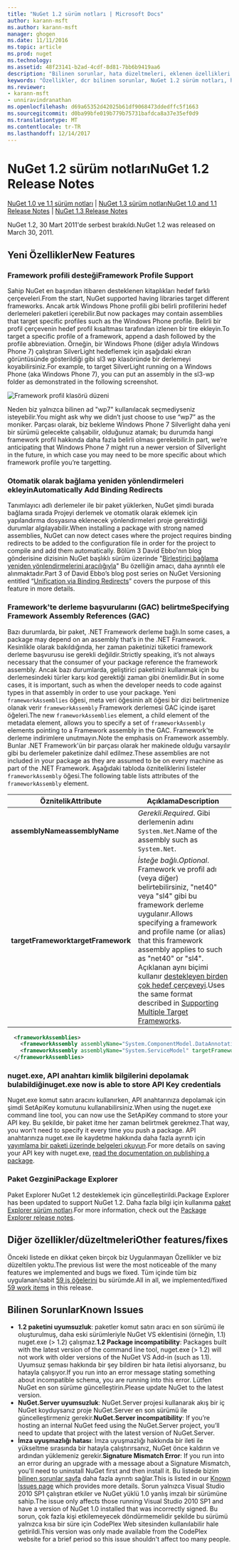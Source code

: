 ```yaml
---
title: "NuGet 1.2 sürüm notları | Microsoft Docs"
author: karann-msft
ms.author: karann-msft
manager: ghogen
ms.date: 11/11/2016
ms.topic: article
ms.prod: nuget
ms.technology: 
ms.assetid: 48f23141-b2ad-4cdf-8d81-7bb6b9419aa6
description: "Bilinen sorunlar, hata düzeltmeleri, eklenen özellikleri ve dcr dahil olmak üzere NuGet 1.2 için sürüm notları."
keywords: "Özellikler, dcr bilinen sorunlar, NuGet 1.2 sürüm notları, hata düzeltmeleri eklendi"
ms.reviewer:
- karann-msft
- unniravindranathan
ms.openlocfilehash: d69a65352d42025b61df9068473ddedffc5f1663
ms.sourcegitcommit: d0ba99bfe019b779b75731bafdca8a37e35ef0d9
ms.translationtype: MT
ms.contentlocale: tr-TR
ms.lasthandoff: 12/14/2017
---
```

# <a name="nuget-12-release-notes"></a><span data-ttu-id="ffd7f-104">NuGet 1.2 sürüm notları</span><span class="sxs-lookup"><span data-stu-id="ffd7f-104">NuGet 1.2 Release Notes</span></span>

<span data-ttu-id="ffd7f-105">[NuGet 1.0 ve 1.1 sürüm notları](../release-notes/nuget-1.1.md) | [NuGet 1.3 sürüm notları](../release-notes/nuget-1.3.md)</span><span class="sxs-lookup"><span data-stu-id="ffd7f-105">[NuGet 1.0 and 1.1 Release Notes](../release-notes/nuget-1.1.md) | [NuGet 1.3 Release Notes](../release-notes/nuget-1.3.md)</span></span>

<span data-ttu-id="ffd7f-106">NuGet 1.2, 30 Mart 2011'de serbest bırakıldı.</span><span class="sxs-lookup"><span data-stu-id="ffd7f-106">NuGet 1.2 was released on March 30, 2011.</span></span>

## <a name="new-features"></a><span data-ttu-id="ffd7f-107">Yeni Özellikler</span><span class="sxs-lookup"><span data-stu-id="ffd7f-107">New Features</span></span>

### <a name="framework-profile-support"></a><span data-ttu-id="ffd7f-108">Framework profili desteği</span><span class="sxs-lookup"><span data-stu-id="ffd7f-108">Framework Profile Support</span></span>

<span data-ttu-id="ffd7f-109">Sahip NuGet en başından itibaren desteklenen kitaplıkları hedef farklı çerçeveleri.</span><span class="sxs-lookup"><span data-stu-id="ffd7f-109">From the start, NuGet supported having libraries target different frameworks.</span></span> <span data-ttu-id="ffd7f-110">Ancak artık Windows Phone profili gibi belirli profillerini hedef derlemeleri paketleri içerebilir.</span><span class="sxs-lookup"><span data-stu-id="ffd7f-110">But now packages may contain assemblies that target specific profiles such as the Windows Phone profile.</span></span> <span data-ttu-id="ffd7f-111">Belirli bir profil çerçevenin hedef profil kısaltması tarafından izlenen bir tire ekleyin.</span><span class="sxs-lookup"><span data-stu-id="ffd7f-111">To target a specific profile of a framework, append a dash followed by the profile abbreviation.</span></span> <span data-ttu-id="ffd7f-112">Örneğin, bir Windows Phone (diğer adıyla Windows Phone 7) çalıştıran SilverLight hedeflemek için aşağıdaki ekran görüntüsünde gösterildiği gibi sl3 wp klasöründe bir derlemeyi koyabilirsiniz.</span><span class="sxs-lookup"><span data-stu-id="ffd7f-112">For example, to target SilverLight running on a Windows Phone (aka Windows Phone 7), you can put an assembly in the sl3-wp folder as demonstrated in the following screenshot.</span></span>

![Framework profil klasörü düzeni](./media/framework-profile-support.png)

<span data-ttu-id="ffd7f-114">Neden biz yalnızca bilinen ad "wp7" kullanılacak seçmediyseniz isteyebilir.</span><span class="sxs-lookup"><span data-stu-id="ffd7f-114">You might ask why we didn’t just choose to use “wp7” as the moniker.</span></span> <span data-ttu-id="ffd7f-115">Parçası olarak, biz bekleme Windows Phone 7 Silverlight daha yeni bir sürümü gelecekte çalışabilir, olduğunuz atamak; bu durumda hangi framework profil hakkında daha fazla belirli olması gerekebilir.</span><span class="sxs-lookup"><span data-stu-id="ffd7f-115">In part, we’re anticipating that Windows Phone 7 might run a newer version of Silverlight in the future, in which case you may need to be more specific about which framework profile you’re targetting.</span></span>

### <a name="automatically-add-binding-redirects"></a><span data-ttu-id="ffd7f-116">Otomatik olarak bağlama yeniden yönlendirmeleri ekleyin</span><span class="sxs-lookup"><span data-stu-id="ffd7f-116">Automatically Add Binding Redirects</span></span>

<span data-ttu-id="ffd7f-117">Tanımlayıcı adlı derlemeler ile bir paket yüklerken, NuGet şimdi burada bağlama sırada Projeyi derlemek ve otomatik olarak eklemek için yapılandırma dosyasına eklenecek yönlendirmeleri proje gerektirdiği durumlar algılayabilir.</span><span class="sxs-lookup"><span data-stu-id="ffd7f-117">When installing a package with strong named assemblies, NuGet can now detect cases where the project requires binding redirects to be added to the configuration file in order for the project to compile and add them automatically.</span></span> <span data-ttu-id="ffd7f-118">Bölüm 3 David Ebbo'nın blog gönderisine dizisinin NuGet başlıklı sürüm üzerinde "[Birleştirici bağlama yeniden yönlendirmelerini aracılığıyla](http://blog.davidebbo.com/2011/01/nuget-versioning-part-3-unification-via.html)" Bu özelliğin amacı, daha ayrıntılı ele alınmaktadır.</span><span class="sxs-lookup"><span data-stu-id="ffd7f-118">Part 3 of David Ebbo’s blog post series on NuGet Versioning entitled “[Unification via Binding Redirects](http://blog.davidebbo.com/2011/01/nuget-versioning-part-3-unification-via.html)” covers the purpose of this feature in more details.</span></span>

<a name="framework-assembly-refs"></a>

### <a name="specifying-framework-assembly-references-gac"></a><span data-ttu-id="ffd7f-119">Framework'te derleme başvurularını (GAC) belirtme</span><span class="sxs-lookup"><span data-stu-id="ffd7f-119">Specifying Framework Assembly References (GAC)</span></span>

<span data-ttu-id="ffd7f-120">Bazı durumlarda, bir paket, .NET Framework derleme bağlı.</span><span class="sxs-lookup"><span data-stu-id="ffd7f-120">In some cases, a package may depend on an assembly that’s in the .NET Framework.</span></span> <span data-ttu-id="ffd7f-121">Kesinlikle olarak bakıldığında, her zaman paketinizi tüketici framework derleme başvurusu ise gerekli değildir.</span><span class="sxs-lookup"><span data-stu-id="ffd7f-121">Strictly speaking, it’s not always necessary that the consumer of your package reference the framework assembly.</span></span> <span data-ttu-id="ffd7f-122">Ancak bazı durumlarda, geliştirici paketinizi kullanmak için bu derlemesindeki türler karşı kod gerektiği zaman gibi önemlidir.</span><span class="sxs-lookup"><span data-stu-id="ffd7f-122">But in some cases, it is important, such as when the developer needs to code against types in that assembly in order to use your package.</span></span> <span data-ttu-id="ffd7f-123">Yeni `frameworkAssemblies` öğesi, meta veri öğesinin alt öğesi bir dizi belirtmenize olanak verir `frameworkAssembly` Framework derlemesi GAC içinde işaret öğeleri.</span><span class="sxs-lookup"><span data-stu-id="ffd7f-123">The new `frameworkAssemblies` element, a child element of the metadata element, allows you to specify a set of `frameworkAssembly` elements pointing to a Framework assembly in the GAC.</span></span> <span data-ttu-id="ffd7f-124">Framework'te derleme indirimlere unutmayın.</span><span class="sxs-lookup"><span data-stu-id="ffd7f-124">Note the emphasis on Framework assembly.</span></span>
<span data-ttu-id="ffd7f-125">Bunlar .NET Framework'ün bir parçası olarak her makinede olduğu varsayılır gibi bu derlemeler paketinize dahil edilmez.</span><span class="sxs-lookup"><span data-stu-id="ffd7f-125">These assemblies are not included in your package as they are assumed to be on every machine  as part of the .NET Framework.</span></span> <span data-ttu-id="ffd7f-126">Aşağıdaki tabloda özniteliklerini listeler `frameworkAssembly` öğesi.</span><span class="sxs-lookup"><span data-stu-id="ffd7f-126">The following table lists attributes of the `frameworkAssembly` element.</span></span>


|<span data-ttu-id="ffd7f-127">Öznitelik</span><span class="sxs-lookup"><span data-stu-id="ffd7f-127">Attribute</span></span> |<span data-ttu-id="ffd7f-128">Açıklama</span><span class="sxs-lookup"><span data-stu-id="ffd7f-128">Description</span></span>|
|----------------|-----------|
|<span data-ttu-id="ffd7f-129">**assemblyName**</span><span class="sxs-lookup"><span data-stu-id="ffd7f-129">**assemblyName**</span></span>|<span data-ttu-id="ffd7f-130">*Gerekli*.</span><span class="sxs-lookup"><span data-stu-id="ffd7f-130">*Required*.</span></span> <span data-ttu-id="ffd7f-131">Gibi derlemenin adını `System.Net`.</span><span class="sxs-lookup"><span data-stu-id="ffd7f-131">Name of the assembly such as `System.Net`.</span></span>|
|<span data-ttu-id="ffd7f-132">**targetFramework**</span><span class="sxs-lookup"><span data-stu-id="ffd7f-132">**targetFramework**</span></span>|<span data-ttu-id="ffd7f-133">*İsteğe bağlı*.</span><span class="sxs-lookup"><span data-stu-id="ffd7f-133">*Optional*.</span></span> <span data-ttu-id="ffd7f-134">Framework ve profil adı (veya diğer) belirtebilirsiniz, "net40" veya "sl4" gibi bu framework derleme uygulanır.</span><span class="sxs-lookup"><span data-stu-id="ffd7f-134">Allows specifying a framework and profile name (or alias) that this framework assembly applies to such as "net40" or "sl4".</span></span> <span data-ttu-id="ffd7f-135">Açıklanan aynı biçimi kullanır [destekleyen birden çok hedef çerçeveyi](../create-packages/supporting-multiple-target-frameworks.md).</span><span class="sxs-lookup"><span data-stu-id="ffd7f-135">Uses the same format described in [Supporting Multiple Target Frameworks](../create-packages/supporting-multiple-target-frameworks.md).</span></span>|

```xml
  <frameworkAssemblies>
    <frameworkAssembly assemblyName="System.ComponentModel.DataAnnotations" targetFramework="net40" />
    <frameworkAssembly assemblyName="System.ServiceModel" targetFramework="net40" />
  </frameworkAssemblies>
```

### <a name="nugetexe-now-is-able-to-store-api-key-credentials"></a><span data-ttu-id="ffd7f-136">nuget.exe, API anahtarı kimlik bilgilerini depolamak bulabildiği</span><span class="sxs-lookup"><span data-stu-id="ffd7f-136">nuget.exe now is able to store API Key credentials</span></span>

<span data-ttu-id="ffd7f-137">Nuget.exe komut satırı aracını kullanırken, API anahtarınıza depolamak için şimdi SetApiKey komutunu kullanabilirsiniz.</span><span class="sxs-lookup"><span data-stu-id="ffd7f-137">When using the nuget.exe command line tool, you can now use the SetApiKey command to store your API key.</span></span> <span data-ttu-id="ffd7f-138">Bu şekilde, bir paket itme her zaman belirtmek gerekmez.</span><span class="sxs-lookup"><span data-stu-id="ffd7f-138">That way, you won’t need to specify it every time you push a package.</span></span> <span data-ttu-id="ffd7f-139">API anahtarınıza nuget.exe ile kaydetme hakkında daha fazla ayrıntı için [yayımlama bir paketi üzerinde belgeleri okuyun](../create-packages/publish-a-package.md).</span><span class="sxs-lookup"><span data-stu-id="ffd7f-139">For more details on saving your API key with nuget.exe, [read the documentation on publishing a package](../create-packages/publish-a-package.md).</span></span>

### <a name="package-explorer"></a><span data-ttu-id="ffd7f-140">Paket Gezgini</span><span class="sxs-lookup"><span data-stu-id="ffd7f-140">Package Explorer</span></span>
<span data-ttu-id="ffd7f-141">Paket Explorer NuGet 1.2 desteklemek için güncelleştirildi.</span><span class="sxs-lookup"><span data-stu-id="ffd7f-141">Package Explorer has been updated to support NuGet 1.2.</span></span> <span data-ttu-id="ffd7f-142">Daha fazla bilgi için kullanıma [paket Explorer sürüm notları](http://nuget.codeplex.com/wikipage?title=New%20features%20in%20NuGet%20Package%20Explorer%201.0).</span><span class="sxs-lookup"><span data-stu-id="ffd7f-142">For more information, check out the [Package Explorer release notes](http://nuget.codeplex.com/wikipage?title=New%20features%20in%20NuGet%20Package%20Explorer%201.0).</span></span>

## <a name="other-featuresfixes"></a><span data-ttu-id="ffd7f-143">Diğer özellikler/düzeltmeleri</span><span class="sxs-lookup"><span data-stu-id="ffd7f-143">Other features/fixes</span></span>

<span data-ttu-id="ffd7f-144">Önceki listede en dikkat çeken birçok biz Uygulanmayan Özellikler ve biz düzeltilen yoktu.</span><span class="sxs-lookup"><span data-stu-id="ffd7f-144">The previous list were the most noticeable of the many features we implemented and bugs we fixed.</span></span> <span data-ttu-id="ffd7f-145">Tüm içinde tüm biz uygulanan/sabit [59 iş öğelerini](http://nuget.codeplex.com/workitem/list/advanced?keyword=&status=All&type=All&priority=All&release=NuGet%201.2&assignedTo=All&component=All&sortField=Votes&sortDirection=Descending&page=0) bu sürümde.</span><span class="sxs-lookup"><span data-stu-id="ffd7f-145">All in all, we implemented/fixed [59 work items](http://nuget.codeplex.com/workitem/list/advanced?keyword=&status=All&type=All&priority=All&release=NuGet%201.2&assignedTo=All&component=All&sortField=Votes&sortDirection=Descending&page=0) in this release.</span></span>

## <a name="known-issues"></a><span data-ttu-id="ffd7f-146">Bilinen Sorunlar</span><span class="sxs-lookup"><span data-stu-id="ffd7f-146">Known Issues</span></span>

* <span data-ttu-id="ffd7f-147">**1.2 paketini uyumsuzluk**: paketler komut satırı aracı en son sürümü ile oluşturulmuş, daha eski sürümleriyle NuGet VS eklentisini (örneğin, 1.1) nuget.exe (> 1.2) çalışmaz.</span><span class="sxs-lookup"><span data-stu-id="ffd7f-147">**1.2 Package incompatibility**: Packages built with the latest version of the command line tool, nuget.exe (> 1.2) will not work with older versions of the NuGet VS Add-in (such as 1.1).</span></span> <span data-ttu-id="ffd7f-148">Uyumsuz şeması hakkında bir şey bildiren bir hata iletisi alıyorsanız, bu hatayla çalışıyor.</span><span class="sxs-lookup"><span data-stu-id="ffd7f-148">If you run into an error message stating something about incompatible schema, you are running into this error.</span></span> <span data-ttu-id="ffd7f-149">Lütfen NuGet en son sürüme güncelleştirin.</span><span class="sxs-lookup"><span data-stu-id="ffd7f-149">Please update NuGet to the latest version.</span></span>
* <span data-ttu-id="ffd7f-150">**NuGet.Server uyumsuzluk**: NuGet.Server projesi kullanarak akış bir iç NuGet koyduysanız proje NuGet.Server en son sürümü ile güncelleştirmeniz gerekir.</span><span class="sxs-lookup"><span data-stu-id="ffd7f-150">**NuGet.Server incompatibility**: If you’re hosting an internal NuGet feed using the NuGet.Server project, you’ll need to update that project with the latest version of NuGet.Server.</span></span>
* <span data-ttu-id="ffd7f-151">**İmza uyuşmazlığı hatası**: İmza uyuşmazlığı hakkında bir ileti ile yükseltme sırasında bir hatayla çalıştırırsanız, NuGet önce kaldırın ve ardından yüklemeniz gerekir.</span><span class="sxs-lookup"><span data-stu-id="ffd7f-151">**Signature Mismatch Error**: If you run into an error during an upgrade with a message about a Signature Mismatch, you'll need to uninstall NuGet first and then install it.</span></span> <span data-ttu-id="ffd7f-152">Bu listede bizim [bilinen sorunlar sayfa](../release-notes/Known-Issues.md) daha fazla ayrıntı sağlar.</span><span class="sxs-lookup"><span data-stu-id="ffd7f-152">This is listed in our [Known Issues page](../release-notes/Known-Issues.md) which provides more details.</span></span> <span data-ttu-id="ffd7f-153">Sorun yalnızca Visual Studio 2010 SP1 çalıştıran etkiler ve NuGet yüklü 1.0 yanlış imzalı bir sürümüne sahip.</span><span class="sxs-lookup"><span data-stu-id="ffd7f-153">The issue only affects those running Visual Studio 2010 SP1 and have a version of NuGet 1.0 installed that was incorrectly signed.</span></span> <span data-ttu-id="ffd7f-154">Bu sorun, çok fazla kişi etkilemeyecek döndürmemelidir şekilde bu sürümü yalnızca kısa bir süre için CodePlex Web sitesinden kullanılabilir hale getirildi.</span><span class="sxs-lookup"><span data-stu-id="ffd7f-154">This version was only made available from the CodePlex website for a brief period so this issue shouldn't affect too many people.</span></span>
